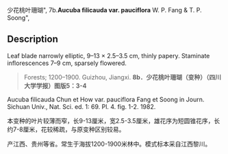 少花桃叶珊瑚",
7b.**Aucuba filicauda var. pauciflora** W. P. Fang & T. P. Soong",

## Description
Leaf blade narrowly elliptic, 9–13 × 2.5–3.5 cm, thinly papery. Staminate inflorescences 7–9 cm, sparsely flowered.

> Forests; 1200–1900. Guizhou, Jiangxi.
**8b．少花桃叶珊瑚（变种）（四川大学学报）图版5：3-4**

Aucuba filicauda Chun et How var. pauciflora Fang et Soong in Journ. Sichuan Univ., Nat. Sci. ed. 1: 69. Pl. 4. fig. 1-2. 1982.

本变种的叶片较薄而窄，长9-13厘米，宽2.5-3.5厘米，雄花序为短圆锥花序，长约7-8厘米，花较稀疏，与原变种区别较易。

产江西、贵州等省。常生于海拔1200-1900米林中。模式标本采自江西黎川。

